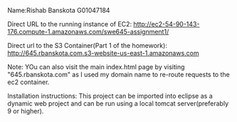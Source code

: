 Name:Rishab Banskota
G01047184

Direct URL to the running instance of EC2:
http://ec2-54-90-143-176.compute-1.amazonaws.com/swe645-assignment1/

Direct url to the S3 Container(Part 1 of the homework):
http://645.rbanskota.com.s3-website-us-east-1.amazonaws.com


Note: YOu can also visit the main index.html page by visiting 
"645.rbanskota.com"
as I used my domain name to re-route requests to the ec2 container.


Installation instructions:
This project can be imported into eclipse as a dynamic web project and can be run using a local tomcat server(preferably 9 or higher).




